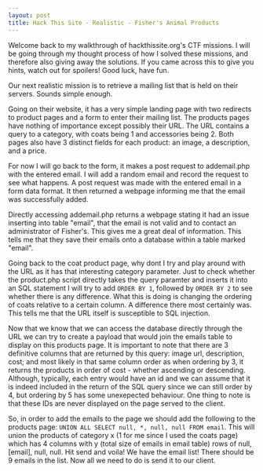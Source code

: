 ```yaml
---
layout: post
title: Hack This Site - Realistic - Fisher's Animal Products
---
```


Welcome back to my walkthrough of hackthissite.org's CTF missions. I will be going through my thought process of how I solved these missions, and therefore also giving away the solutions. If you came across this to give you hints, watch out for spoilers! Good luck, have fun.

Our next realistic mission is to retrieve a mailing list that is held on their servers. Sounds simple enough.

Going on their website, it has a very simple landing page with two redirects to product pages and a form to enter their mailing list. The products pages have nothing of importance except possibly their URL. The URL contains a query to a category, with coats being 1 and accessories being 2. Both pages also have 3 distinct fields for each product: an image, a description, and a price.

For now I will go back to the form, it makes a post request to addemail.php with the entered email. I will add a random email and record the request to see what happens. A post request was made with the entered email in a form data format. It then returned a webpage informing me that the email was successfully added.

Directly accessing addemail.php returns a webpage stating it had an issue inserting into table "email", that the email is not valid and to contact an administrator of Fisher's. This gives me a great deal of information. This tells me that they save their emails onto a database within a table marked "email".

Going back to the coat product page, why dont I try and play around with the URL as it has that interesting category parameter. Just to check whether the product.php script directly takes the query paramter and inserts it into an SQL statement I will try to add `ORDER BY 1`, followed by `ORDER BY 2` to see whether there is any difference. What this is doing is changing the ordering of coats relative to a certain column. A difference there most certainly was. This tells me that the URL itself is susceptible to SQL injection.

Now that we know that we can access the database directly through the URL we can try to create a payload that would join the emails table to display on this products page. It is important to note that there are 3 definitive columns that are returned by this query: image url, description, cost; and most likely in that same column order as when ordering by 3, it returns the products in order of cost - whether ascending or descending. Although, typically, each entry would have an id and we can assume that it is indeed included in the return of the SQL query since we can still order by 4, but ordering by 5 has some unexepected behaviour. One thing to note is that these IDs are never displayed on the page served to the client.

So, in order to add the emails to the page we should add the following to the products page: `UNION ALL SELECT null, *, null, null FROM email`. This will union the products of category x (1 for me since I used the coats page) which has 4 columns with y (total size of emails in email table) rows of null, [email], null, null. Hit send and voila! We have the email list! There should be 9 emails in the list. Now all we need to do is send it to our client.